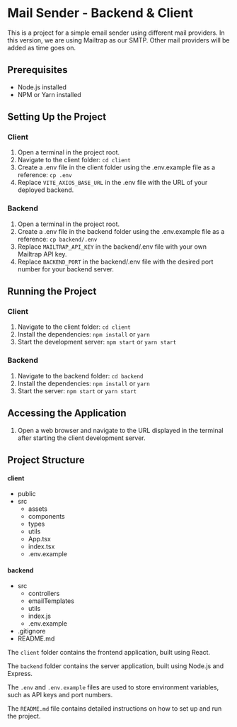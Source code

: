 # Mail Sender - Backend & Client

This is a project for a simple email sender using different mail providers. In
this version, we are using Mailtrap as our SMTP. Other mail providers will be
added as time goes on.

## Prerequisites

- Node.js installed
- NPM or Yarn installed

## Setting Up the Project

### Client

1. Open a terminal in the project root.
2. Navigate to the client folder: `cd client`
3. Create a .env file in the client folder using the .env.example file as a
   reference: `cp .env`
4. Replace `VITE_AXIOS_BASE_URL` in the .env file with the URL of your deployed
   backend.

### Backend

1. Open a terminal in the project root.
2. Create a .env file in the backend folder using the .env.example file as a
   reference: `cp backend/.env`
3. Replace `MAILTRAP_API_KEY` in the backend/.env file with your own Mailtrap
   API key.
4. Replace `BACKEND_PORT` in the backend/.env file with the desired port number
   for your backend server.

## Running the Project

### Client

1. Navigate to the client folder: `cd client`
2. Install the dependencies: `npm install` or `yarn`
3. Start the development server: `npm start` or `yarn start`

### Backend

1. Navigate to the backend folder: `cd backend`
2. Install the dependencies: `npm install` or `yarn`
3. Start the server: `npm start` or `yarn start`

## Accessing the Application

1. Open a web browser and navigate to the URL displayed in the terminal after
   starting the client development server.

## Project Structure

#### client

- public
- src
  - assets
  - components
  - types
  - utils
  - App.tsx
  - index.tsx
  - .env.example

#### backend

- src
  - controllers
  - emailTemplates
  - utils
  - index.js
  - .env.example
- .gitignore
- README.md

The `client` folder contains the frontend application, built using React.

The `backend` folder contains the server application, built using Node.js and
Express.

The `.env` and `.env.example` files are used to store environment variables,
such as API keys and port numbers.

The `README.md` file contains detailed instructions on how to set up and run the
project.
